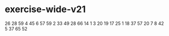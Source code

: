 # exercise-wide-v21
26
28
59
4
45
6
57
59
2
33
49
28
66
14
1
3
20
19
17
25
1
18
37
57
20
7
8
42
5
37
65
52
